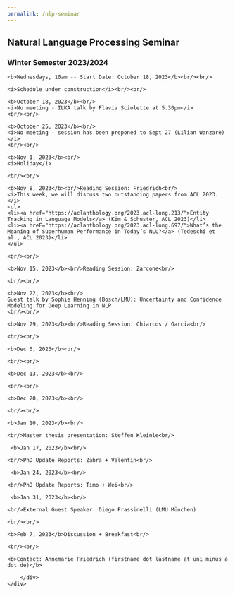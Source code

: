 ```yaml
---
permalink: /nlp-seminar
---
```


<div class="container">
    <div class="row">
        <div class="col-lg-12 text-center">
    <h2>Natural Language Processing Seminar</h2>
    <h3>Winter Semester 2023/2024</h3>

    <b>Wednesdays, 10am -- Start Date: October 18, 2023</b><br/><br/>

    <i>Schedule under construction</i><br/><br/>

    <b>October 18, 2023</b><br/>
    <i>No meeting - ILKA talk by Flavia Sciolette at 5.30pm</i>
    <br/><br/>

    <b>October 25, 2023</b><br/>
    <i>No meeting - session has been preponed to Sept 27 (Lilian Wanzare)</i>
    <br/><br/>
    
    <b>Nov 1, 2023</b><br/>
    <i>Holiday</i>

    <br/><br/>

    <b>Nov 8, 2023</b><br/>Reading Session: Friedrich<br/>
    <i>This week, we will discuss two outstanding papers from ACL 2023.</i>
    <ul>
    <li><a href="https://aclanthology.org/2023.acl-long.213/">Entity Tracking in Language Models</a> (Kim & Schuster, ACL 2023)</li>
    <li><a hreF="https://aclanthology.org/2023.acl-long.697/">What’s the Meaning of Superhuman Performance in Today’s NLU?</a> (Tedeschi et al., ACL 2023)</li>
    </ul>

    <br/><br/>

    <b>Nov 15, 2023</b><br/>Reading Session: Zarcone<br/>

    <br/><br/>

    <b>Nov 22, 2023</b><br/>
    Guest talk by Sophie Henning (Bosch/LMU): Uncertainty and Confidence Modeling for Deep Learning in NLP
    <br/><br/>

    <b>Nov 29, 2023</b><br/>Reading Session: Chiarcos / Garcia<br/>

    <br/><br/>

    <b>Dec 6, 2023</b><br/>

    <br/><br/>

    <b>Dec 13, 2023</b><br/>

    <br/><br/>

    <b>Dec 20, 2023</b><br/>

    <br/><br/>

    <b>Jan 10, 2023</b><br/>

    <br/>Master thesis presentation: Steffen Kleinle<br/>

     <b>Jan 17, 2023</b><br/>

    <br/>PhD Update Reports: Zahra + Valentin<br/>

     <b>Jan 24, 2023</b><br/>

    <br/>PhD Update Reports: Timo + Wei<br/>

     <b>Jan 31, 2023</b><br/>

    <br/>External Guest Speaker: Diego Frassinelli (LMU München)
    
    <br/><br/>

    <b>Feb 7, 2023</b>Discussion + Breakfast<br/>

    <br/><br/>

    <b>Contact: Annemarie Friedrich (firstname dot lastname at uni minus a dot de)</b>

        </div>
    </div>
</div>
